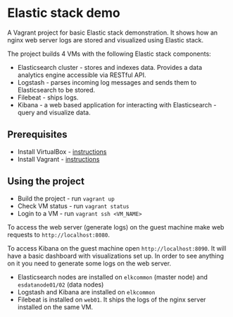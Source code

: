 # Elastic stack demo

A Vagrant project for basic Elastic stack demonstration. It shows how an nginx web server logs are stored and visualized using Elastic stack.

The project builds 4 VMs with the following Elastic stack components:

* Elasticsearch cluster - stores and indexes data. Provides a data analytics engine accessible via RESTful API.
* Logstash - parses incoming log messages and sends them to Elasticsearch to be stored.
* Filebeat - ships logs.
* Kibana - a web based application for interacting with Elasticsearch - query and visualize data.

## Prerequisites

* Install VirtualBox - [instructions](https://www.virtualbox.org/wiki/Downloads)
* Install Vagrant - [instructions](https://www.vagrantup.com/downloads.html)

## Using the project

* Build the project - run `vagrant up`
* Check VM status - run `vagrant status`
* Login to a VM - run `vagrant ssh <VM_NAME>`

To access the web server (generate logs) on the guest machine make web requests to `http://localhost:8080`.

To access Kibana on the guest machine open `http://localhost:8090`. It will have a basic dashboard with visualizations set up. In order to see anything on it you need to generate some logs on the web server.

* Elasticsearch nodes are installed on `elkcommon` (master node) and `esdatanode01/02` (data nodes)
* Logstash and Kibana are installed on `elkcommon`
* Filebeat is installed on `web01`. It ships the logs of the nginx server installed on the same VM.
